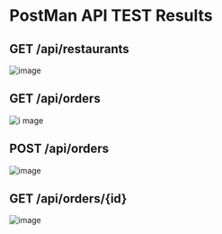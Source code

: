 # PostMan API TEST Results
## GET /api/restaurants
![image](https://user-images.githubusercontent.com/54361848/235599062-f0867b58-dbe0-4a98-a108-9f054515b47c.png)
## GET /api/orders
![i mage](https://user-images.githubusercontent.com/54361848/235598809-0a435b91-81ab-4357-9105-eafc0b539e37.png)
<br>
## POST /api/orders
![image](https://user-images.githubusercontent.com/54361848/235599196-300a16be-e8aa-46d8-98ed-ee1774ac6402.png)
<br>
## GET /api/orders/{id}
![image](https://user-images.githubusercontent.com/54361848/235598959-9a72b129-c144-4e37-b32e-50b08bf4d54e.png)
<br>
